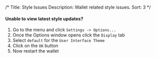 /*
Title: Style Issues
Description: Wallet related style issues.
Sort: 3
*/

#### Unable to view latest style updates?
1. Go to the menu and click `Settings -> Options...`
2. Once the Options window opens click the `Display` tab
3. Select `default` for the `User Interface Theme`
4. Click on the `OK` button 
5. Now restart the wallet